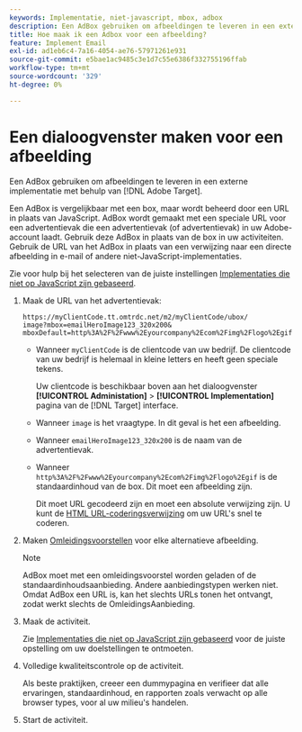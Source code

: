 ```yaml
---
keywords: Implementatie, niet-javascript, mbox, adbox
description: Een AdBox gebruiken om afbeeldingen te leveren in een externe implementatie met behulp van [!DNL Adobe Target]. Een AdBox is vergelijkbaar met een box, maar wordt bestuurd door een URL in plaats van JavaScript.
title: Hoe maak ik een Adbox voor een afbeelding?
feature: Implement Email
exl-id: ad1eb6c4-7a16-4054-ae76-57971261e931
source-git-commit: e5bae1ac9485c3e1d7c55e6386f332755196ffab
workflow-type: tm+mt
source-wordcount: '329'
ht-degree: 0%

---
```


# Een dialoogvenster maken voor een afbeelding

Een AdBox gebruiken om afbeeldingen te leveren in een externe implementatie met behulp van [!DNL Adobe Target].

Een AdBox is vergelijkbaar met een box, maar wordt beheerd door een URL in plaats van JavaScript. AdBox wordt gemaakt met een speciale URL voor een advertentievak die een advertentievak (of advertentievak) in uw Adobe-account laadt. Gebruik deze AdBox in plaats van de box in uw activiteiten. Gebruik de URL van het AdBox in plaats van een verwijzing naar een directe afbeelding in e-mail of andere niet-JavaScript-implementaties.

Zie voor hulp bij het selecteren van de juiste instellingen [Implementaties die niet op JavaScript zijn gebaseerd](/help/dev/implement/email/overview.md).

1. Maak de URL van het advertentievak:

   ```
   https://myClientCode.tt.omtrdc.net/m2/myClientCode/ubox/
   image?mbox=emailHeroImage123_320x200&
   mboxDefault=http%3A%2F%2Fwww%2Eyourcompany%2Ecom%2Fimg%2Flogo%2Egif
   ```

   * Wanneer `myClientCode` is de clientcode van uw bedrijf. De clientcode van uw bedrijf is helemaal in kleine letters en heeft geen speciale tekens.

     Uw clientcode is beschikbaar boven aan het dialoogvenster **[!UICONTROL Administation]** > **[!UICONTROL Implementation]** pagina van de [!DNL Target] interface.

   * Wanneer `image` is het vraagtype. In dit geval is het een afbeelding.

   * Wanneer `emailHeroImage123_320x200` is de naam van de advertentievak.

   * Wanneer `http%3A%2F%2Fwww%2Eyourcompany%2Ecom%2Fimg%2Flogo%2Egif` is de standaardinhoud van de box. Dit moet een afbeelding zijn.

     Dit moet URL gecodeerd zijn en moet een absolute verwijzing zijn. U kunt de [HTML URL-coderingsverwijzing](https://www.w3schools.com/tags/ref_urlencode.asp) om uw URL&#39;s snel te coderen.

1. Maken [Omleidingsvoorstellen](https://experienceleague.adobe.com/docs/target/using/experiences/offers/offer-redirect.html?lang=nl-NL) voor elke alternatieve afbeelding.

   >[!NOTE]
   >
   >AdBox moet met een omleidingsvoorstel worden geladen of de standaardinhoudsaanbieding. Andere aanbiedingstypen werken niet. Omdat AdBox een URL is, kan het slechts URLs tonen het ontvangt, zodat werkt slechts de OmleidingsAanbieding.

1. Maak de activiteit.

   Zie [Implementaties die niet op JavaScript zijn gebaseerd](/help/dev/implement/email/overview.md) voor de juiste opstelling om uw doelstellingen te ontmoeten.

1. Volledige kwaliteitscontrole op de activiteit.

   Als beste praktijken, creeer een dummypagina en verifieer dat alle ervaringen, standaardinhoud, en rapporten zoals verwacht op alle browser types, voor al uw milieu&#39;s handelen.

1. Start de activiteit.
